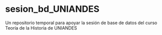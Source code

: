 # sesion_bd_UNIANDES
Un repositorio temporal para apoyar la sesión de base de datos del curso Teoría de la Historia de UNIANDES
